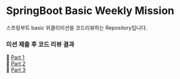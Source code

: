 # SpringBoot Basic Weekly Mission
스프링부트 basic 위클리미션을 코드리뷰하는 Repository입니다.

### 미션 제출 후 코드 리뷰 결과
📌 [Part 1](https://github.com/prgrms-be-devcourse/springboot-basic/pull/648)
<br>
📌 [Part 2](https://github.com/prgrms-be-devcourse/springboot-basic/pull/724)
<br>
📌 [Part 3](https://github.com/prgrms-be-devcourse/springboot-basic/pull/765)
